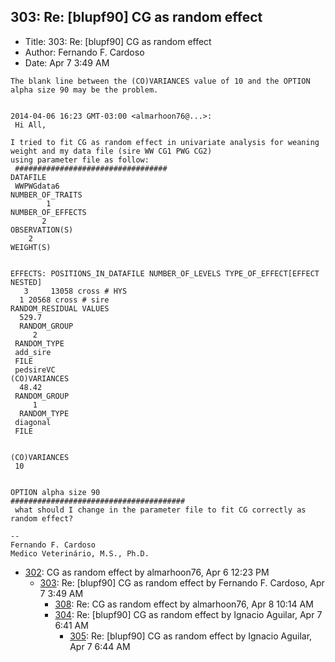 ## 303: Re: [blupf90] CG as random effect

- Title: 303: Re: [blupf90] CG as random effect
- Author: Fernando F. Cardoso
- Date: Apr 7 3:49 AM

```
The blank line between the (CO)VARIANCES value of 10 and the OPTION alpha size 90 may be the problem.


2014-04-06 16:23 GMT-03:00 <almarhoon76@...>:
 Hi All,

I tried to fit CG as random effect in univariate analysis for weaning weight and my data file (sire WW CG1 PWG CG2)
using parameter file as follow:
 ##################################
DATAFILE
 WWPWGdata6
NUMBER_OF_TRAITS
	    1
NUMBER_OF_EFFECTS
	   2
OBSERVATION(S)
    2
WEIGHT(S)


EFFECTS: POSITIONS_IN_DATAFILE NUMBER_OF_LEVELS TYPE_OF_EFFECT[EFFECT NESTED]
   3	 13058 cross # HYS
  1	20568 cross # sire
RANDOM_RESIDUAL VALUES
  529.7
  RANDOM_GROUP
     2
 RANDOM_TYPE
 add_sire
 FILE
 pedsireVC
(CO)VARIANCES
  48.42
 RANDOM_GROUP
     1
  RANDOM_TYPE
 diagonal
 FILE


(CO)VARIANCES
 10


OPTION alpha size 90
#######################################
 what should I change in the parameter file to fit CG correctly as random effect?

-- 
Fernando F. Cardoso
Medico Veterinário, M.S., Ph.D.
```

- [302](0302.md): CG as random effect by almarhoon76, Apr 6 12:23 PM
    - [303](0303.md): Re: [blupf90] CG as random effect by Fernando F. Cardoso, Apr 7 3:49 AM
        - [308](0308.md): Re: CG as random effect by almarhoon76, Apr 8 10:14 AM
        - [304](0304.md): Re: [blupf90] CG as random effect by Ignacio Aguilar, Apr 7 6:41 AM
            - [305](0305.md): Re: [blupf90] CG as random effect by Ignacio Aguilar, Apr 7 6:44 AM
